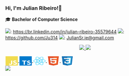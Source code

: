 ### Hi, I'm Julian Ribeiro!👋


🎓 **Bachelor of Computer Science**

<img src="https://img.shields.io/badge/LinkedIn-0077B5?style=for-the-badge&logo=linkedin&logoColor=white"/>: https://br.linkedin.com/in/julian-ribeiro-35579644
<img src="https://img.shields.io/badge/GitHub-100000?style=for-the-badge&logo=github&logoColor=white" />: https://github.com/Ju314
<img src= "https://img.shields.io/badge/Gmail-D14836?style=for-the-badge&logo=gmail&logoColor=white" />: JulianSr.ie@gmail.com

<div align="center">
  <a href="https://github.com/Ju314">
  <img height="180em" src="https://github-readme-stats.vercel.app/api?username=rafaballerini&show_icons=true&theme=dracula&include_all_commits=true&count_private=true"/>
  <img height="180em" src="https://github-readme-stats.vercel.app/api/top-langs/?username=rafaballerini&layout=compact&langs_count=7&theme=dracula"/>
</div>
<div style="display: inline_block"><br>
  <img align="center" alt="Ju-Js" height="30" width="40" src="https://raw.githubusercontent.com/devicons/devicon/master/icons/javascript/javascript-plain.svg">
  <img align="center" alt="Ju-Ts" height="30" width="40" src="https://raw.githubusercontent.com/devicons/devicon/master/icons/typescript/typescript-plain.svg">
  <img align="center" alt="Ju-React" height="30" width="40" src="https://raw.githubusercontent.com/devicons/devicon/master/icons/react/react-original.svg">
  <img align="center" alt="Ju-HTML" height="30" width="40" src="https://raw.githubusercontent.com/devicons/devicon/master/icons/html5/html5-original.svg">
  <img align="center" alt="Ju-CSS" height="30" width="40" src="https://raw.githubusercontent.com/devicons/devicon/master/icons/css3/css3-original.svg">
</div>

  
<div> 
  <a href = "mailto:JulianSr.ie@gmail.com"><img src="https://img.shields.io/badge/-Gmail-%23333?style=for-the-badge&logo=gmail&logoColor=white" target="_blank"></a>
  <a href="https://br.linkedin.com/in/julian-ribeiro-35579644" target="_blank">
</div>
